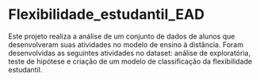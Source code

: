 # Flexibilidade_estudantil_EAD

Este projeto realiza a análise de um conjunto de dados de alunos que desenvolveram suas atividades no modelo de ensino à distância. Foram desenvolvidas as seguintes atividades no dataset:
análise de exploratória, teste de hipótese e criação de um modelo de classificação da flexibilidade estudantil.
